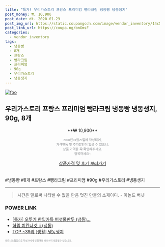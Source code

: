 ```yaml
--- 
title: "특가! 우리가스토리 프랑스 프리미엄 뺑라크림 냉동빵 냉동생지" 
post_money: ₩. 10,900 
post_date: dt. 2020.01.29 
post_img_url: https://static.coupangcdn.com/image/vendor_inventory/14c5/622f5a8aa16fa63a34263d773cc2cd40001f735fb1e4c238f80335f40568.jpg 
post_link_url: https://coupa.ng/bnGmsF 
categories: 
  - vendor_inventory 
tags: 
  - 냉동빵 
  - 8개 
  - 프랑스 
  - 뺑라크림 
  - 프리미엄 
  - 90g 
  - 우리가스토리 
  - 냉동생지 
--- 
```

[![foo](https://static.coupangcdn.com/image/vendor_inventory/14c5/622f5a8aa16fa63a34263d773cc2cd40001f735fb1e4c238f80335f40568.jpg)](https://coupa.ng/bnGmsF) 

## 우리가스토리 프랑스 프리미엄 뺑라크림 냉동빵 냉동생지, 90g, 8개 
<p style="text-align: center;">**₩ 10,900**</p> 
<p style="text-align: center;"><span style="color: #898c8f; font-family: Georgia,Times,serif; font-size: 0.75em;">2020년01월29일에 작성되어, <br>가격변동 및 추가할인이 있을 수 있으니,<br> 상품 가격을 꼭!확인해주세요.<br>행복하세요~</span> 
</p>	 
<div markdown="0" style="text-align: center;"><a href="https://coupa.ng/bnGmsF" class="btn btn--success">상품가격 및 후기 보러가기</a></div> 
<br><br> 
  #냉동빵 #8개 #프랑스 #뺑라크림 #프리미엄 #90g #우리가스토리 #냉동생지 
<hr> 

> 시간은 말로써 나타낼 수 없을 만큼 멋진 만물의 소재이다. - 아놀드 버넷 


### POWER LINK

* <a href="https://blog.naver.com/sakai111/221787544035" target="_blank">[특가] 오뚜기 한입가득 버섯물만두 (냉동)...</a>
* <a href="https://blog.naver.com/an0733/221785454367" target="_blank">하림 치킨너겟 ⅱ (냉동)</a>
* <a href="https://blog.naver.com/an0733/221788731825" target="_blank"> TOP ~39위 [생활] 냉동생지</a>

<span style="color: #898c8f; font-family: Georgia,Times,serif; font-size: 0.55em;">파트너스활동으로 작성자에게 일정액의 커미션이 제공될수 있습니다.</span> 
